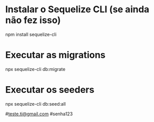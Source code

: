 # Instalar o Sequelize CLI (se ainda não fez isso)
npm install sequelize-cli

# Executar as migrations
npx sequelize-cli db:migrate

# Executar os seeders
npx sequelize-cli db:seed:all

#teste.ti@gmail.com
#senha123